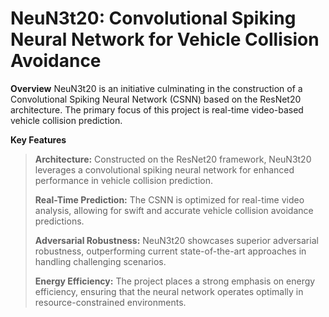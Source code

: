 # **NeuN3t20: Convolutional Spiking Neural Network for Vehicle Collision Avoidance**

**Overview**
NeuN3t20 is an initiative culminating in the construction of a Convolutional Spiking Neural Network (CSNN) based on the ResNet20 architecture. The primary focus of this project is real-time video-based vehicle collision prediction. 

**Key Features**
>**Architecture:** Constructed on the ResNet20 framework, NeuN3t20 leverages a convolutional spiking neural network for enhanced performance in vehicle collision prediction.
>
>**Real-Time Prediction:** The CSNN is optimized for real-time video analysis, allowing for swift and accurate vehicle collision avoidance predictions.
>
>**Adversarial Robustness:** NeuN3t20 showcases superior adversarial robustness, outperforming current state-of-the-art approaches in handling challenging scenarios.
>
>**Energy Efficiency:** The project places a strong emphasis on energy efficiency, ensuring that the neural network operates optimally in resource-constrained environments.
